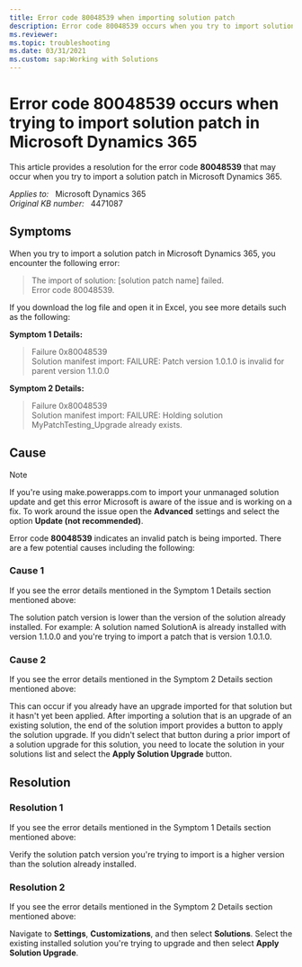 ```yaml
---
title: Error code 80048539 when importing solution patch
description: Error code 80048539 occurs when you try to import solution patch in Microsoft Dynamics 365. Provides a resolution.
ms.reviewer: 
ms.topic: troubleshooting
ms.date: 03/31/2021
ms.custom: sap:Working with Solutions
---
```

# Error code 80048539 occurs when trying to import solution patch in Microsoft Dynamics 365

This article provides a resolution for the error code **80048539** that may occur when you try to import a solution patch in Microsoft Dynamics 365.

_Applies to:_ &nbsp; Microsoft Dynamics 365  
_Original KB number:_ &nbsp; 4471087

## Symptoms

When you try to import a solution patch in Microsoft Dynamics 365, you encounter the following error:

> The import of solution: [solution patch name] failed.  
Error code 80048539.

If you download the log file and open it in Excel, you see more details such as the following:

**Symptom 1 Details:**

> Failure 0x80048539  
Solution manifest import: FAILURE: Patch version 1.0.1.0 is invalid for parent version 1.1.0.0

**Symptom 2 Details:**

> Failure 0x80048539  
Solution manifest import: FAILURE: Holding solution MyPatchTesting_Upgrade already exists.

## Cause

> [!NOTE]
> If you're using make.powerapps.com to import your unmanaged solution update and get this error Microsoft is aware of the issue and is working on a fix. To work around the issue open the **Advanced** settings and select the option **Update (not recommended)**.

Error code **80048539** indicates an invalid patch is being imported. There are a few potential causes including the following:

### Cause 1

If you see the error details mentioned in the Symptom 1 Details section mentioned above:

The solution patch version is lower than the version of the solution already installed. For example: A solution named SolutionA is already installed with version 1.1.0.0 and you're trying to import a patch that is version 1.0.1.0.

### Cause 2

If you see the error details mentioned in the Symptom 2 Details section mentioned above:

This can occur if you already have an upgrade imported for that solution but it hasn't yet been applied. After importing a solution that is an upgrade of an existing solution, the end of the solution import provides a button to apply the solution upgrade. If you didn't select that button during a prior import of a solution upgrade for this solution, you need to locate the solution in your solutions list and select the **Apply Solution Upgrade** button.

## Resolution

### Resolution 1

If you see the error details mentioned in the Symptom 1 Details section mentioned above:

Verify the solution patch version you're trying to import is a higher version than the solution already installed.

### Resolution 2

If you see the error details mentioned in the Symptom 2 Details section mentioned above:

Navigate to **Settings**, **Customizations**, and then select **Solutions**. Select the existing installed solution you're trying to upgrade and then select **Apply Solution Upgrade**.
